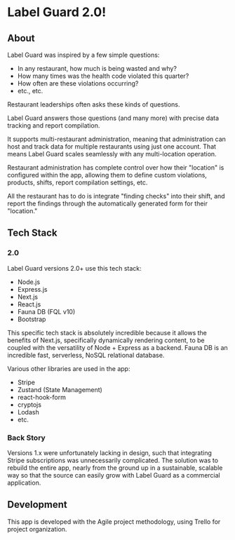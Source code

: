 # Label Guard 2.0!

## About

Label Guard was inspired by a few simple questions:

- In any restaurant, how much is being wasted and why?
- How many times was the health code violated this quarter?
- How often are these violations occurring?
- etc., etc.

Restaurant leaderships often asks these kinds of questions.

Label Guard answers those questions (and many more) with precise data tracking and report compilation.

It supports multi-restaurant administration, meaning that administration can host and track data for multiple restaurants using just one account. That means Label Guard scales seamlessly with any multi-location operation.

Restaurant administration has complete control over how their "location" is configured within the app, allowing them to define custom violations, products, shifts, report compilation settings, etc.

All the restaurant has to do is integrate "finding checks" into their shift, and report the findings through the automatically generated form for their "location."

## Tech Stack

### 2.0

Label Guard versions 2.0+ use this tech stack:

- Node.js
- Express.js
- Next.js
- React.js
- Fauna DB (FQL v10)
- Bootstrap

This specific tech stack is absolutely incredible because it allows the benefits of Next.js, specifically dynamically rendering content, to be coupled with the versatility of Node + Express as a backend. Fauna DB is an incredible fast, serverless, NoSQL relational database.

Various other libraries are used in the app:

- Stripe
- Zustand (State Management)
- react-hook-form
- cryptojs
- Lodash
- etc.

### Back Story

Versions 1.x were unfortunately lacking in design, such that integrating Stripe subscriptions was unnecessarily complicated. The solution was to rebuild the entire app, nearly from the ground up in a sustainable, scalable way so that the source can easily grow with Label Guard as a commercial application.

## Development

This app is developed with the Agile project methodology, using Trello for project organization.
